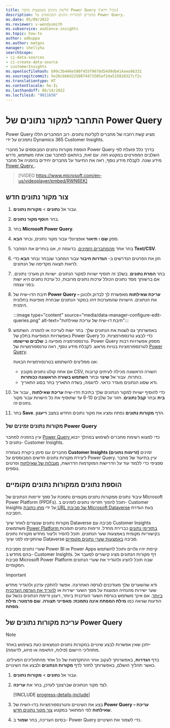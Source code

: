 ```yaml
---
title: קליטת נתונים באמצעות מחבר Power Query (מכיל וידאו)
description: מחברים למקורות נתונים המבוססים על Power Query.
ms.date: 05/09/2022
ms.reviewer: v-wendysmith
ms.subservice: audience-insights
ms.topic: how-to
author: adkuppa
ms.author: matgos
manager: shellyha
searchScope:
- ci-data-sources
- ci-create-data-source
- customerInsights
ms.openlocfilehash: b99c3b446e580f455f9678d54d9db414aea9b331
ms.sourcegitcommit: 5e26cbb6d2258074471505af2da515818327cf2c
ms.translationtype: HT
ms.contentlocale: he-IL
ms.lasthandoff: 06/14/2022
ms.locfileid: "9011658"
---
```

# <a name="connect-to-a-power-query-data-source"></a>התחבר למקור נתונים של Power Query

Power Query מציע קשת רחבה של מחברים לקליטת נתונים. רוב המחברים הללו נתמכים על ידי Dynamics 365 Customer Insights.

הוספת מקורות נתונים המבוססים על מחברי Power Query בדרך כלל פועלת לפי השלבים המפורטים במקטע הזה. עם זאת, בהתאם למחבר שבו אתה משתמש, נדרש מידע שונה. לקבלת מידע נוסף, ראה את התיעוד על מחברים יחידים בהפניה אל מחבר [Power Query ](/power-query/connectors/).

> [!VIDEO https://www.microsoft.com/en-us/videoplayer/embed/RWN6EK]

## <a name="create-a-new-data-source"></a>צור מקור נתונים חדש

1. עבור אל **נתונים** > **מקורות נתונים**.

1. בחר **הוסף מקור נתונים**.

1. בחר **Microsoft Power Query**.

1. ספק **שֵם** ו **תיאור** אופציונלי עבור מקור נתונים, ובחר **הבא**.

1. בחר אחד [מהמחברים הזמינים](#available-power-query-data-sources). בדוגמה זו, אנו בוחרים את המחבר **Text/CSV**.

1. הזן את הפרטים הנדרשים ב- **הגדרות חיבור** עבור המחבר שנבחר ובחר **הבא** כדי לראות תצוגה מקדימה של הנתונים.

1. בחר **המרת נתונים**. בשלב זה תוסיף ישויות למקור הנתונים. ישויות הן מערכי נתונים. אם ברשותך מסד נתונים הכולל ערכות נתונים מרובות, כל ערכת נתונים היא ישות בפני עצמה.

1. תיבת הדו-שיח של **Power Query – עריכת שאילתות** מאפשרת לך לבדוק ולכוונן את הנתונים. הישויות שהמערכות זיהו במקור הנתונים שבחרת מופיעות בחלונית הימנית.

   :::image type="content" source="media/data-manager-configure-edit-queries.png" alt-text="תיבת דו-שיח של עריכת שאילתות":::

1. באפשרותך גם לשנות את הנתונים שלך. בחר ישות לעריכה או להמרה. השתמש באפשרויות המופיעות בחלון של Power Query כדי לבצע טרנספורמציות. כל טרנספורמציה מופיעה ב **שלבים שיישומו**. Power Query מספק אפשרויות רבות לטרנספורמציות בנויות מראש. לקבלת מידע נוסף, ראה טרנספורמציות של [Power Query](/power-query/power-query-what-is-power-query#transformations).

   אנו ממליצים להשתמש בטרנפורמציות הבאות:

   - אם אתה קולט נתונים מקובץ CSV, השורה הראשונה מכילה לעיתים קרובות כותרות. עבור אל **שינוי** ובחר **השתמש בשורה הראשונה ככותרות**.
   - ודא שסוג הנתונים מוגדר כראוי. לדוגמה, בשדה התאריך בחר בסוג התאריך.

1. כדי להוסיף ישויות למקור הנתונים שלך בתיבת הדו-שיח **עריכת שאילתות** , עבור אל **בית** ובחר **קבל נתונים**. חזור על שלבים 6-10 עד שתוסיף את כל הישויות עבור מקור נתונים זה.

1. בחר **Save**. הדף **מקורות נתונים** נפתח ומציג את מקור נתונים החדש במצב **ריענון**.

### <a name="available-power-query-data-sources"></a>מקורות נתונים זמינים של  Power Query

עיין בהפניה למחבר [Power Query ](/power-query/connectors/) כדי למצוא רשימת מחברים לשימוש במהלך ייבוא נתונים ל- Customer Insights.

מחברים עם סימן ביקורת בעמודה **Customer Insights (זרימות נתונים)** זמינים ליצירת מקורות נתונים חדשים המבוססים על Power Query. עיין בתיעוד של מחבר ספציפי כדי ללמוד עוד על הדרישות המוקדמות הדרושות, [מגבלות של שאילתות](/power-query/power-query-online-limits) ופרטים נוספים.

## <a name="add-data-from-on-premises-data-sources"></a>הוספת נתונים ממקורות נתונים מקומיים

עיבוד נתונים ממקורות נתונים מקומיים נתמכת על סמך זרימות הנתונים של Microsoft Power Platform ‏(PPDFs‎‏). תוכל להפוך תזרימי נתונים לזמינים ב- Customer Insights על ידי [מתן  כתובת URL של סביבת Microsoft Dataverse](create-environment.md) בעת הגדרת הסביבה.

מקורות נתונים שנוצרים לאחר שיוך Dataverse סביבה עם Customer Insights משתמשים [Power Platform בתזרימי נתונים](/power-query/dataflows/overview-dataflows-across-power-platform-dynamics-365) כברירת מחדל. זרימות נתונים תומכות בקישוריות מקומית באמצעות שער הנתונים. תוכל להסיר וליצור מחדש מקורות נתונים שהתקיימו לפני שיוך Dataverse סביבה [באמצעות שערי נתונים מקומיים](/data-integration/gateway/service-gateway-app).

שערי נתונים מסביבת Power BI או Power Apps קיימת יהיו גלויים ותוכל להשתמש בהם מחדש ב- Customer Insights. דף מקורות הנתונים מציג קישורים למעבר אל סביבת Microsoft Power Platform שבה תוכל להציג ולהגדיר את שערי הנתונים המקומיים.

> [!IMPORTANT]
> ודא שהשערים שלך מעודכנים לגרסה האחרונה. אפשר להתקין עדכון ולהגדיר מחדש שער ישירות מהנחיה המוצגת על מסך השער ישירות או [להוריד את הגרסה העדכנית ביותר](https://powerapps.microsoft.com/downloads/). אם אינך משתמש בגרסת השער העדכנית ביותר, רענון זרימת הנתונים נכשל עם הודעות שגיאה כמו **מילת המפתח אינה נתמכת: מאפייני תצורה. שם פרמטר: מילת מפתח**.

## <a name="edit-power-query-data-sources"></a>עריכת מקורות נתונים של Power Query

> [!NOTE]
> ייתכן שאין אפשרות לבצע שינויים במקורות נתונים הנמצאים כעת בשימוש באחד מתהליכי היישום (*פילוח*, *התאמה* או *מיזוג*, לדוגמה).
>
> בדף **הגדרות**, באפשרותך לעקוב אחר ההתקדמות של כל אחד מהתהליכים הפעילים. כאשר תהליך הושלם, באפשרותך לחזור לדף **מקורות הנתונים** ולבצע את השינויים.

1. עבור אל **נתונים** > **מקורות נתונים**.

1. לצד מקור הנתונים שברצונך לעדכן, בחר את **עריכה**.

   [!INCLUDE [progress-details-include](includes/progress-details-pane.md)]

1. בצע את השינויים והטרנספורמציות בדו-השיח של **Power Query – עריכת שאילתות** לפי המתואר במקטע [צור מקור נתונים חדש](#create-a-new-data-source).

1. בסיום העריכה, בחר **שמור** ב- Power Query כדי לשמור את השינויים.
